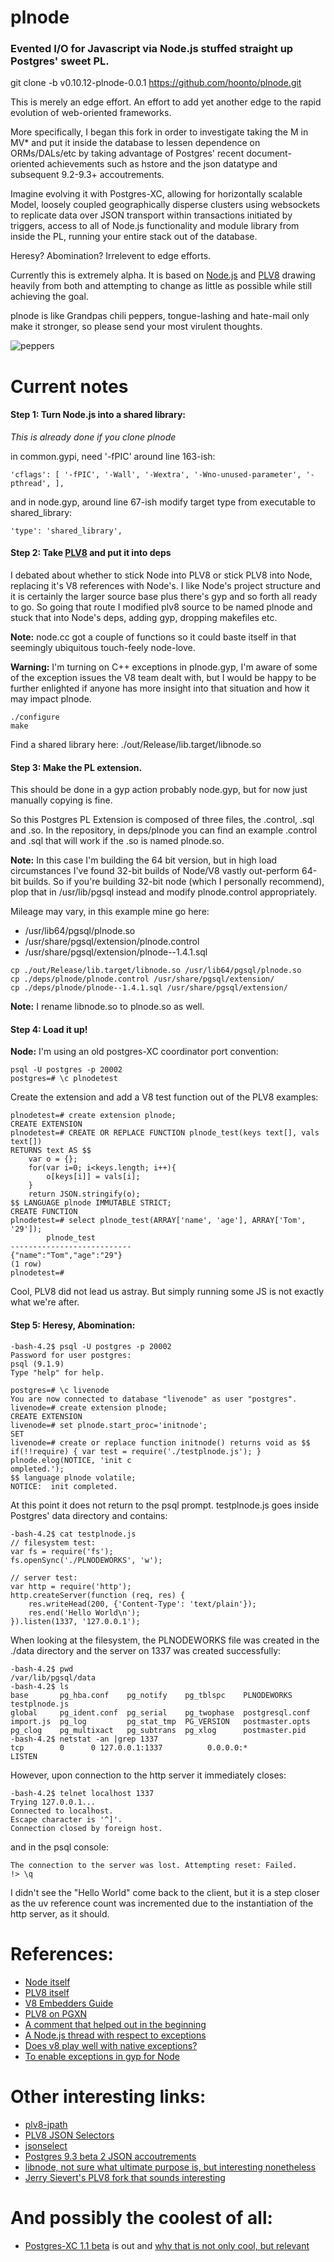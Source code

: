 plnode
===

### Evented I/O for Javascript via Node.js stuffed straight up Postgres' sweet PL.

git clone -b  v0.10.12-plnode-0.0.1  https://github.com/hoonto/plnode.git

This is merely an edge effort.  An effort to add yet another edge to the rapid evolution of web-oriented frameworks.

More specifically, I began this fork in order to investigate taking the M in MV* and put it inside the database to lessen dependence on ORMs/DALs/etc by taking advantage of Postgres' recent document-oriented achievements such as hstore and the json datatype and subsequent 9.2-9.3+ accoutrements. 

Imagine evolving it with Postgres-XC, allowing for horizontally scalable Model, loosely coupled geographically disperse clusters using websockets to replicate data over JSON transport within transactions initiated by triggers, access to all of Node.js functionality and module library from inside the PL, running your entire stack out of the database. 

Heresy?  Abomination?  Irrelevent to edge efforts.

Currently this is extremely alpha. It is based on [Node.js](http://nodejs.org/) and [PLV8](https://code.google.com/p/plv8js/wiki/PLV8) drawing heavily from both and attempting to change as little as possible while still achieving the goal.

plnode is like Grandpas chili peppers, tongue-lashing and hate-mail only make it stronger, so please send your most virulent thoughts.

![peppers](http://static.hoonto.com/images/peppers.png)

Current notes
===

#### Step 1: Turn Node.js into a shared library:

*This is already done if you clone plnode*

in common.gypi, need '-fPIC' around line 163-ish:

```
'cflags': [ '-fPIC', '-Wall', '-Wextra', '-Wno-unused-parameter', '-pthread', ],
```

and in node.gyp, around line 67-ish modify target type from executable to shared_library:

```
'type': 'shared_library',
```

#### Step 2: Take [PLV8](http://pgxn.org/dist/plv8/) and put it into deps

I debated about whether to stick Node into PLV8 or stick PLV8 into Node, replacing it's V8 references with Node's.  I like Node's project structure and it is certainly the larger source base plus there's gyp and so forth all ready to go.  So going that route I modified plv8 source to be named plnode and stuck that into Node's deps, adding gyp, dropping makefiles etc.

**Note:** node.cc got a couple of functions so it could baste itself in that seemingly ubiquitous touch-feely node-love. 

**Warning:** I'm turning on C++ exceptions in plnode.gyp, I'm aware of some of the exception issues the V8 team dealt with, but I would be happy to be further enlighted if anyone has more insight into that situation and how it may impact plnode.

```
./configure
make
```

Find a shared library here:  ./out/Release/lib.target/libnode.so

#### Step 3: Make the PL extension.

This should be done in a gyp action probably node.gyp, but for now just manually copying is fine.

So this Postgres PL Extension is composed of three files, the .control, .sql and .so.  In the repository, in deps/plnode you can find an example .control and .sql that will work if the .so is named plnode.so.

**Note:** In this case I'm building the 64 bit version, but in high load circumstances I've found 32-bit builds of Node/V8 vastly out-perform 64-bit builds. So if you're building 32-bit node (which I personally recommend), plop that in /usr/lib/pgsql instead and modify plnode.control appropriately.

Mileage may vary, in this example mine go here:

* /usr/lib64/pgsql/plnode.so
* /usr/share/pgsql/extension/plnode.control
* /usr/share/pgsql/extension/plnode--1.4.1.sql

```
cp ./out/Release/lib.target/libnode.so /usr/lib64/pgsql/plnode.so
cp ./deps/plnode/plnode.control /usr/share/pgsql/extension/
cp ./deps/plnode/plnode--1.4.1.sql /usr/share/pgsql/extension/
```

**Note:** I rename libnode.so to plnode.so as well.

#### Step 4: Load it up!

**Node:** I'm using an old postgres-XC coordinator port convention:

```
psql -U postgres -p 20002
postgres=# \c plnodetest
```

Create the extension and add a V8 test function out of the PLV8 examples:

```
plnodetest=# create extension plnode;
CREATE EXTENSION
plnodetest=# CREATE OR REPLACE FUNCTION plnode_test(keys text[], vals text[])
RETURNS text AS $$  
    var o = {};
    for(var i=0; i<keys.length; i++){
        o[keys[i]] = vals[i]; 
    }
    return JSON.stringify(o); 
$$ LANGUAGE plnode IMMUTABLE STRICT;
CREATE FUNCTION
plnodetest=# select plnode_test(ARRAY['name', 'age'], ARRAY['Tom', '29']);
        plnode_test           
--------------------------- 
{"name":"Tom","age":"29"}   
(1 row) 
plnodetest=#
```
 
Cool, PLV8 did not lead us astray.  But simply running some JS is not exactly what we're after.

#### Step 5: Heresy, Abomination:

```
-bash-4.2$ psql -U postgres -p 20002
Password for user postgres:
psql (9.1.9)
Type "help" for help.

postgres=# \c livenode
You are now connected to database "livenode" as user "postgres".
livenode=# create extension plnode;
CREATE EXTENSION
livenode=# set plnode.start_proc='initnode';
SET
livenode=# create or replace function initnode() returns void as $$
if(!!require) { var test = require('./testplnode.js'); } plnode.elog(NOTICE, 'init c
ompleted.');
$$ language plnode volatile;
NOTICE:  init completed.
```

At this point it does not return to the psql prompt.
testplnode.js goes inside Postgres' data directory and contains:

```
-bash-4.2$ cat testplnode.js
// filesystem test:
var fs = require('fs');
fs.openSync('./PLNODEWORKS', 'w');

// server test:
var http = require('http');
http.createServer(function (req, res) {
    res.writeHead(200, {'Content-Type': 'text/plain'});
    res.end('Hello World\n');
}).listen(1337, '127.0.0.1');
```

When looking at the filesystem, the PLNODEWORKS file was created in the ./data directory and the server on 1337 was created successfully:

```
-bash-4.2$ pwd
/var/lib/pgsql/data
-bash-4.2$ ls
base       pg_hba.conf    pg_notify    pg_tblspc    PLNODEWORKS      testplnode.js
global     pg_ident.conf  pg_serial    pg_twophase  postgresql.conf
import.js  pg_log         pg_stat_tmp  PG_VERSION   postmaster.opts
pg_clog    pg_multixact   pg_subtrans  pg_xlog      postmaster.pid
-bash-4.2$ netstat -an |grep 1337
tcp        0      0 127.0.0.1:1337          0.0.0.0:*               LISTEN
```

However, upon connection to the http server it immediately closes:

```
-bash-4.2$ telnet localhost 1337
Trying 127.0.0.1...
Connected to localhost.
Escape character is '^]'.
Connection closed by foreign host.
```

and in the psql console:

```
The connection to the server was lost. Attempting reset: Failed.
!> \q
```

I didn't see the "Hello World" come back to the client, but it is a step closer as the uv reference count was incremented due to the instantiation of the http server, as it should.

References:
===
* [Node itself](https://github.com/joyent/node)
* [PLV8 itself](https://code.google.com/p/plv8js/wiki/PLV8)
* [V8 Embedders Guide](https://developers.google.com/v8/embed)
* [PLV8 on PGXN](http://pgxn.org/dist/plv8/)
* [A comment that helped out in the beginning](http://comments.gmane.org/gmane.comp.lang.javascript.nodejs/48685)
* [A Node.js thread with respect to exceptions](http://logs.nodejs.org/libuv/2013-03-17)
* [Does v8 play well with native exceptions?](http://www.mail-archive.com/v8-users@googlegroups.com/msg00871.html)
* [To enable exceptions in gyp for Node](https://github.com/TooTallNate/node-gyp/issues/17)

Other interesting links:
===
* [plv8-jpath](https://github.com/adunstan/plv8-jpath)
* [PLV8 JSON Selectors](http://www.postgresonline.com/journal/archives/272-Using-PLV8-to-build-JSON-selectors.html)
* [jsonselect](http://jsonselect.org/#overview)
* [Postgres 9.3 beta 2 JSON accoutrements](http://www.postgresql.org/docs/9.3/static/functions-json.html)
* [libnode, not sure what ultimate purpose is, but interesting nonetheless](https://github.com/plenluno/libnode)
* [Jerry Sievert's PLV8 fork that sounds interesting](https://github.com/JerrySievert/plv8)

And possibly the coolest of all:
===
* [Postgres-XC 1.1 beta](http://postgres-xc.sourceforge.net/) is out and [why that is not only cool, but relevant](http://www.slideshare.net/stormdb_cloud_database/postgres-xc-askeyvaluestorevsmongodb)


